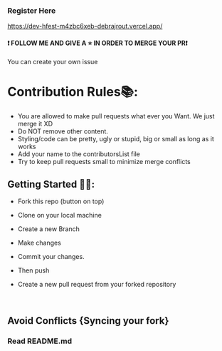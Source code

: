 ### Register Here
https://dev-hfest-m4zbc6xeb-debrajrout.vercel.app/

#### ❗ FOLLOW ME AND GIVE A ⭐ IN ORDER TO MERGE YOUR PR❗

You can create your own issue 

# Contribution Rules📚:

- You are allowed to make pull requests what ever you Want. We just merge it XD
- Do NOT remove other content.
- Styling/code can be pretty, ugly or stupid, big or small as long as it works
- Add your name to the contributorsList file
- Try to keep pull requests small to minimize merge conflicts


## Getting Started 🤩🤗:

- Fork this repo (button on top)
- Clone on your local machine

- Create a new Branch
- Make changes
- Commit your changes.

- Then push 


- Create a new pull request from your forked repository

<br>

## Avoid Conflicts {Syncing your fork}
### Read README.md 

